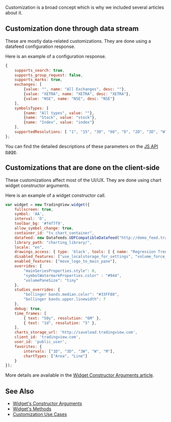 Customization is a broad concept which is why we included several articles about it.

## Customization done through data stream

These are mostly data-related customizations. They are done using a datafeed configuration response.

Here is an example of a configuration response.

```javascript
{
    supports_search: true,
    supports_group_request: false,
    supports_marks: true,
    exchanges: [
        {value: "", name: "All Exchanges", desc: ""},
        {value: "XETRA", name: "XETRA", desc: "XETRA"},
        {value: "NSE", name: "NSE", desc: "NSE"}
    ],
    symbolsTypes: [
        {name: "All types", value: ""},
        {name: "Stock", value: "stock"},
        {name: "Index", value: "index"}
    ],
    supportedResolutions: [ "1", "15", "30", "60", "D", "2D", "3D", "W", "3W", "M", '6M' ]
};
```

You can find the detailed descriptions of these parameters on the [JS API page](JS-Api#onreadycallback).

## Customizations that are done on the client-side

These customizations affect most of the UI/UX. They are done using chart widget constructor arguments.

Here is an example of a widget constructor call.

```javascript
var widget = new TradingView.widget({
    fullscreen: true,
    symbol: 'AA',
    interval: 'D',
    toolbar_bg: '#f4f7f9',
    allow_symbol_change: true,
    container_id: "tv_chart_container",
    datafeed: new Datafeeds.UDFCompatibleDatafeed("http://demo_feed.tradingview.com"),
    library_path: "charting_library/",
    locale: "en",
    drawings_access: { type: 'black', tools: [ { name: "Regression Trend" } ] },
    disabled_features: ["use_localstorage_for_settings", "volume_force_overlay"],
    enabled_features: ["move_logo_to_main_pane"],
    overrides: {
        "mainSeriesProperties.style": 0,
        "symbolWatermarkProperties.color" : "#944",
        "volumePaneSize": "tiny"
    },
    studies_overrides: {
        "bollinger bands.median.color": "#33FF88",
        "bollinger bands.upper.linewidth": 7
    },
    debug: true,
    time_frames: [
        { text: "50y", resolution: "6M" },
        { text: "1d", resolution: "5" },
    ],
    charts_storage_url: 'http://saveload.tradingview.com',
    client_id: 'tradingview.com',
    user_id: 'public_user',
    favorites: {
        intervals: ["1D", "3D", "3W", "W", "M"],
        chartTypes: ["Area", "Line"]
    }
});
```

More details are available in the [Widget Constructor Arguments article](Widget-Constructor).

## See Also

* [Widget's Constructor Arguments](Widget-Constructor)
* [Widget's Methods](Widget-Methods)
* [Customization Use Cases](Customization-Use-Cases)
